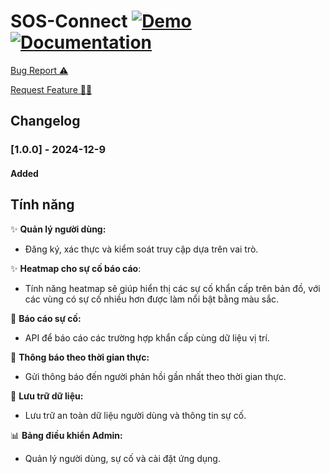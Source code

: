# SOS-Connect [![Demo]()]() [![Documentation]()]()

<a href="https://github.com/HIT-OS/SOS-CONNECT/issues/new?assignees=&labels=&projects=&template=bug_report.md&title=">Bug Report ⚠️
</a>

<a href="https://github.com/HIT-OS/SOS-CONNECT/issues/new?assignees=&labels=&projects=&template=feature_request.md&title=">Request Feature 👩‍💻</a>

## Changelog

### [1.0.0] - 2024-12-9
#### Added
## **Tính năng**

✨ **Quản lý người dùng:**
  - Đăng ký, xác thực và kiểm soát truy cập dựa trên vai trò.

✨ **Heatmap cho sự cố báo cáo**:
   -  Tính năng heatmap sẽ giúp hiển thị các sự cố khẩn cấp trên bản đồ, với các vùng có sự cố nhiều hơn được làm nổi bật bằng màu sắc. 

📍 **Báo cáo sự cố:**
  - API để báo cáo các trường hợp khẩn cấp cùng dữ liệu vị trí.

🔔 **Thông báo theo thời gian thực:**
  - Gửi thông báo đến người phản hồi gần nhất theo thời gian thực.

💾 **Lưu trữ dữ liệu:**
  - Lưu trữ an toàn dữ liệu người dùng và thông tin sự cố.

📊 **Bảng điều khiển Admin:**
  - Quản lý người dùng, sự cố và cài đặt ứng dụng.
